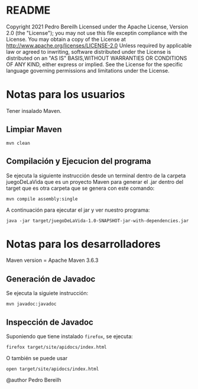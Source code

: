 # README #

Copyright 2021 Pedro Bereilh Licensed under the Apache License, Version 2.0 (the "License"); you may not use this file exceptin compliance with the License. You may obtain a copy of the License at http://www.apache.org/licenses/LICENSE-2.0 Unless required by applicable law or agreed to inwriting, software distributed under the License is distributed on an "AS IS" BASIS,WITHOUT WARRANTIES OR CONDITIONS OF ANY KIND, either express or implied. See the License for the specific language governing permissions and limitations under the License.


# Notas para los usuarios

Tener insalado Maven.

## Limpiar Maven

~~~~
mvn clean
~~~~

## Compilación y Ejecucion del programa

Se ejecuta la siguiente instrucción desde un terminal dentro de la carpeta juegoDeLaVida que es un proyecto Maven para generar el .jar dentro del target que es otra carpeta que se genera con este comando:

~~~~
mvn compile assembly:single
~~~~

A continuación para ejecutar el jar y ver nuestro programa:

~~~~
java -jar target/juegoDeLaVida-1.0-SNAPSHOT-jar-with-dependencies.jar 
~~~~
# Notas para los desarrolladores

Maven version = Apache Maven 3.6.3
## Generación de Javadoc

Se ejecuta la siguiete instrucción:

~~~~
mvn javadoc:javadoc
~~~~

## Inspección de Javadoc

Suponiendo que tiene instalado `firefox`, se ejecuta:

~~~~
firefox target/site/apidocs/index.html
~~~~

O también se puede usar 

~~~~
open target/site/apidocs/index.html
~~~~

@author Pedro Bereilh 
